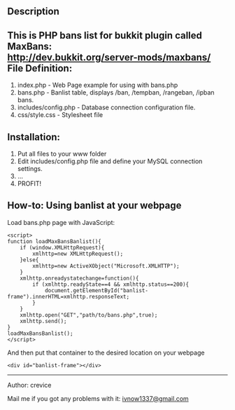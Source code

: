 Description
----
This is PHP bans list for bukkit plugin called MaxBans:  
http://dev.bukkit.org/server-mods/maxbans/
File Definition:
----
1. index.php - Web Page example for using with bans.php
2. bans.php - Banlist table, displays /ban, /tempban, /rangeban, /ipban bans.
3. includes/config.php - Database connection configuration file.  
4. css/style.css - Stylesheet file

Installation:
----
1. Put all files to your www folder   
2. Edit includes/config.php file and define your MySQL connection settings.  
3. ...
4. PROFIT!

How-to: Using banlist at your webpage
----
Load bans.php page with JavaScript:
```
<script>
function loadMaxBansBanlist(){
	if (window.XMLHttpRequest){
		xmlhttp=new XMLHttpRequest();
	}else{
		xmlhttp=new ActiveXObject("Microsoft.XMLHTTP");
	}
	xmlhttp.onreadystatechange=function(){
		if (xmlhttp.readyState==4 && xmlhttp.status==200){
			document.getElementById("banlist-frame").innerHTML=xmlhttp.responseText;
		}
	}
	xmlhttp.open("GET","path/to/bans.php",true);
	xmlhttp.send();
}
loadMaxBansBanlist();
</script>
```
And then put that container to the desired location on your webpage
```
<div id="banlist-frame"></div>
```
----
Author: crevice

Mail me if you got any problems with it: ivnow1337@gmail.com
